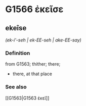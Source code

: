 # G1566 ἐκεῖσε

## ekeîse

_(ek-i'-seh | ek-EE-seh | ake-EE-say)_

### Definition

from G1563; thither; there; 

- there, at that place

### See also

[[G1563|G1563 ἐκεῖ]]
